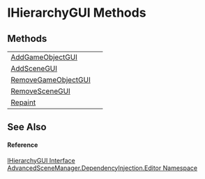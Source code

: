 # IHierarchyGUI Methods




## Methods
<table>
<tr>
<td><a href="M_AdvancedSceneManager_DependencyInjection_Editor_IHierarchyGUI_AddGameObjectGUI">AddGameObjectGUI</a></td>
<td> </td></tr>
<tr>
<td><a href="M_AdvancedSceneManager_DependencyInjection_Editor_IHierarchyGUI_AddSceneGUI">AddSceneGUI</a></td>
<td> </td></tr>
<tr>
<td><a href="M_AdvancedSceneManager_DependencyInjection_Editor_IHierarchyGUI_RemoveGameObjectGUI">RemoveGameObjectGUI</a></td>
<td> </td></tr>
<tr>
<td><a href="M_AdvancedSceneManager_DependencyInjection_Editor_IHierarchyGUI_RemoveSceneGUI">RemoveSceneGUI</a></td>
<td> </td></tr>
<tr>
<td><a href="M_AdvancedSceneManager_DependencyInjection_Editor_IHierarchyGUI_Repaint">Repaint</a></td>
<td> </td></tr>
</table>

## See Also


#### Reference
<a href="T_AdvancedSceneManager_DependencyInjection_Editor_IHierarchyGUI">IHierarchyGUI Interface</a>  
<a href="N_AdvancedSceneManager_DependencyInjection_Editor">AdvancedSceneManager.DependencyInjection.Editor Namespace</a>  
